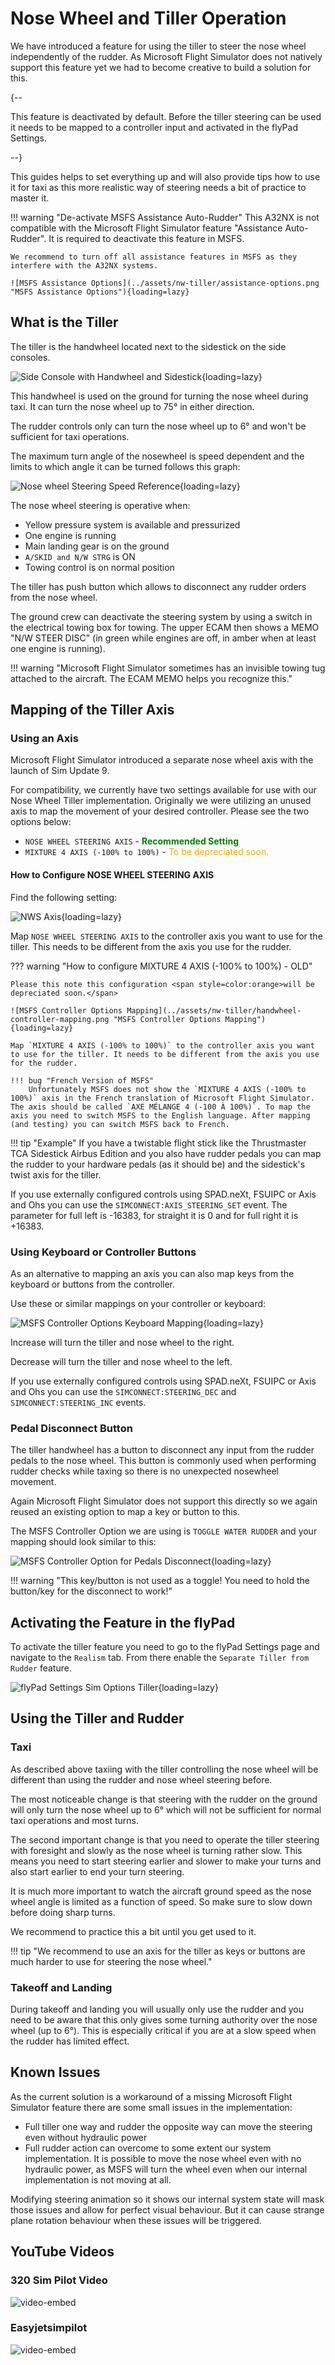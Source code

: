 # Nose Wheel and Tiller Operation

We have introduced a feature for using the tiller to steer the nose wheel independently of the rudder. As Microsoft Flight Simulator does not natively support this feature yet we had to become creative to build a solution for this.

{--

This feature is deactivated by default. Before the tiller steering can be used it needs to be mapped to a controller input and activated in the flyPad Settings.

--}

This guides helps to set everything up and will also provide tips how to use it for taxi as this more realistic way of steering needs a bit of practice to master it.

!!! warning "De-activate MSFS Assistance Auto-Rudder"
    This A32NX is not compatible with the Microsoft Flight Simulator feature "Assistance Auto-Rudder". It is required to deactivate this feature in MSFS.

    We recommend to turn off all assistance features in MSFS as they interfere with the A32NX systems.

    ![MSFS Assistance Options](../assets/nw-tiller/assistance-options.png "MSFS Assistance Options"){loading=lazy}

## What is the Tiller

The tiller is the handwheel located next to the sidestick on the side consoles.

![Side Console with Handwheel and Sidestick](../assets/nw-tiller/side-console-handwheel.png "Side Console with Handwheel and Sidestick"){loading=lazy}

This handwheel is used on the ground for turning the nose wheel during taxi. It can turn the nose wheel up to 75° in either direction.

The rudder controls only can turn the nose wheel up to 6° and won't be sufficient for taxi operations.

The maximum turn angle of the nosewheel is speed dependent and the limits to which angle it can be turned follows this graph:

![Nose wheel Steering Speed Reference](../assets/nw-tiller/nosewheel-steering-reference.png "Nose wheel Steering Speed Reference"){loading=lazy}

The nose wheel steering is operative when:

- Yellow pressure system is available and pressurized
- One engine is running
- Main landing gear is on the ground
- `A/SKID and N/W STRG` is ON
- Towing control is on normal position

The tiller has push button which allows to disconnect any rudder orders from the nose wheel.

The ground crew can deactivate the steering system by using a switch in the electrical towing box for towing. The upper ECAM then shows a MEMO "N/W STEER DISC" (in green while engines are off, in amber when at least one engine is running).

!!! warning "Microsoft Flight Simulator sometimes has an invisible towing tug attached to the aircraft. The ECAM MEMO helps you recognize this."

## Mapping of the Tiller Axis

### Using an Axis

Microsoft Flight Simulator introduced a separate nose wheel axis with the launch of Sim Update 9. 

For compatibility, we currently have two settings available for use with our Nose Wheel Tiller implementation. Originally we were utilizing an unused axis to map the movement 
of your desired controller. Please see the two options below:

- `NOSE WHEEL STEERING AXIS` - <span style=color:green>**Recommended Setting**</span>
- `MIXTURE 4 AXIS (-100% to 100%)` - <span style=color:orange>To be depreciated soon.</span>

#### How to Configure NOSE WHEEL STEERING AXIS

Find the following setting:

![NWS Axis](../assets/nw-tiller/nws-axis.png){loading=lazy}

Map `NOSE WHEEL STEERING AXIS` to the controller axis you want to use for the tiller. This needs to be different from the axis you use for the rudder.

??? warning "How to configure MIXTURE 4 AXIS (-100% to 100%) - OLD"

    Please this note this configuration <span style=color:orange>will be depreciated soon.</span>

    ![MSFS Controller Options Mapping](../assets/nw-tiller/handwheel-controller-mapping.png "MSFS Controller Options Mapping"){loading=lazy}

    Map `MIXTURE 4 AXIS (-100% to 100%)` to the controller axis you want to use for the tiller. It needs to be different from the axis you use for the rudder.

    !!! bug "French Version of MSFS"
        Unfortunately MSFS does not show the `MIXTURE 4 AXIS (-100% to 100%)` axis in the French translation of Microsoft Flight Simulator. The axis should be called `AXE MÉLANGE 4 (-100 À 100%)`. To map the axis you need to switch MSFS to the English language. After mapping (and testing) you can switch MSFS back to French.

!!! tip "Example"
    If you have a twistable flight stick like the Thrustmaster TCA Sidestick Airbus Edition and you also have rudder pedals you can map the rudder to your hardware pedals (as it should be) and the sidestick's twist axis for the tiller.

If you use externally configured controls using SPAD.neXt, FSUIPC or Axis and Ohs you can use the `SIMCONNECT:AXIS_STEERING_SET` event. The parameter for full left is -16383, for straight it is 0 and for full right it is +16383.

### Using Keyboard or Controller Buttons

As an alternative to mapping an axis you can also map keys from the keyboard or buttons from the controller.

Use these or similar mappings on your controller or keyboard:

![MSFS Controller Options Keyboard Mapping](../assets/nw-tiller/handwheel-keyboard-mapping.png "MSFS Controller Options Keyboard Mapping"){loading=lazy}

Increase will turn the tiller and nose wheel to the right.

Decrease will turn the tiller and nose wheel to the left.

If you use externally configured controls using SPAD.neXt, FSUIPC or Axis and Ohs you can use the `SIMCONNECT:STEERING_DEC` and `SIMCONNECT:STEERING_INC` events.

### Pedal Disconnect Button

The tiller handwheel has a button to disconnect any input from the rudder pedals to the nose wheel. This button is commonly used when performing rudder checks while taxing so there is no unexpected nosewheel movement.

Again Microsoft Flight Simulator does not support this directly so we again reused an existing option to map a key or button to this.

The MSFS Controller Option we are using is `TOGGLE WATER RUDDER` and your mapping should look similar to this:

![MSFS Controller Option for Pedals Disconnect](../assets/nw-tiller/handwheel-disconnect-button-mapping.png "MSFS Controller Option for Pedals Disconnect"){loading=lazy}

!!! warning "This key/button is not used as a toggle! You need to hold the button/key for the disconnect to work!"

## Activating the Feature in the flyPad

To activate the tiller feature you need to go to the flyPad Settings page and navigate to the `Realism` tab. From there enable the `Separate Tiller from Rudder` feature.

![flyPad Settings Sim Options Tiller](../assets/flypados3/flypad-settings-realism.png "flyPad Settings Sim Options 
Tiller"){loading=lazy}

## Using the Tiller and Rudder

### Taxi

As described above taxiing with the tiller controlling the nose wheel will be different than using the rudder and nose wheel steering before.

The most noticeable change is that steering with the rudder on the ground will only turn the nose wheel up to 6° which will not be sufficient for normal taxi operations and most turns.

The second important change is that you need to operate the tiller steering with foresight and slowly as the nose wheel is turning rather slow. This means you need to start steering earlier and slower to make your turns and also start earlier to end your turn steering.

It is much more important to watch the aircraft ground speed as the nose wheel angle is limited as a function of speed. So make sure to slow down before doing sharp turns.

We recommend to practice this a bit until you get used to it.

!!! tip "We recommend to use an axis for the tiller as keys or buttons are much harder to use for steering the nose wheel."

### Takeoff and Landing

During takeoff and landing you will usually only use the rudder and you need to be aware that this only gives some turning authority over the nose wheel (up to 6°). This is especially critical if you are at a slow speed when the rudder has limited effect.

## Known Issues

As the current solution is a workaround of a missing Microsoft Flight Simulator feature there are some small issues in the implementation:

- Full tiller one way and rudder the opposite way can move the steering even without hydraulic power
- Full rudder action can overcome to some extent our system implementation. It is possible to move the nose wheel even with no hydraulic power, as MSFS will turn the wheel even when our internal implementation is not moving at all.

Modifying steering animation so it shows our internal system state will mask those issues and allow for perfect visual behaviour. But it can cause strange plane rotation behaviour when these issues will be triggered.

## YouTube Videos

### 320 Sim Pilot Video

![video-embed](https://www.youtube-nocookie.com/embed/2gWx0EblS30)


### Easyjetsimpilot

![video-embed](https://www.youtube-nocookie.com/embed/JM6WrwJJjIo)

